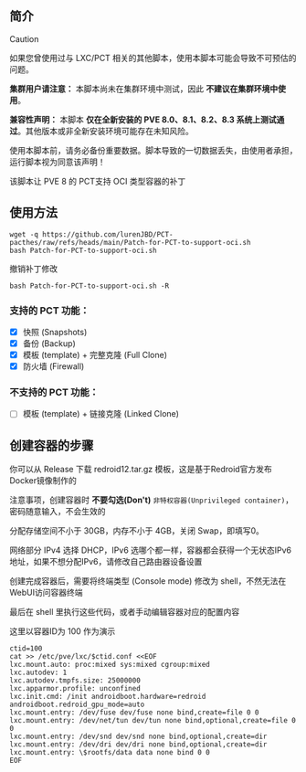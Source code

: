 ## 简介

> [!CAUTION]
> 如果您曾使用过与 LXC/PCT 相关的其他脚本，使用本脚本可能会导致不可预估的问题。
>
> **集群用户请注意：** 本脚本尚未在集群环境中测试，因此 **不建议在集群环境中使用**。
>
> **兼容性声明：** 本脚本 **仅在全新安装的 PVE 8.0、8.1、8.2、8.3 系统上测试通过**。其他版本或非全新安装环境可能存在未知风险。
>
> 使用本脚本前，请务必备份重要数据。脚本导致的一切数据丢失，由使用者承担，运行脚本视为同意该声明！
>


该脚本让 PVE 8 的 PCT支持 OCI 类型容器的补丁

## 使用方法

```shell
wget -q https://github.com/lurenJBD/PCT-pacthes/raw/refs/heads/main/Patch-for-PCT-to-support-oci.sh
bash Patch-for-PCT-to-support-oci.sh
```
撤销补丁修改

```shell
bash Patch-for-PCT-to-support-oci.sh -R
```

### 支持的 PCT 功能：

- [x] 快照 (Snapshots)
- [x] 备份 (Backup)
- [x] 模板 (template) + 完整克隆 (Full Clone)
- [x] 防火墙 (Firewall)

### 不支持的 PCT 功能：

- [ ] 模板  (template) + 链接克隆 (Linked Clone)

## 创建容器的步骤

你可以从 Release 下载 redroid12.tar.gz 模板，这是基于Redroid官方发布Docker镜像制作的

注意事项，创建容器时 **不要勾选(Don't)** `非特权容器(Unprivileged container)`，密码随意输入，不会生效的

分配存储空间不小于 30GB，内存不小于 4GB，关闭 Swap，即填写0。

网络部分 IPv4 选择 DHCP，IPv6 选哪个都一样，容器都会获得一个无状态IPv6地址，如果不想分配IPv6，请修改自己路由器设备设置

创建完成容器后，需要将终端类型 (Console mode) 修改为 shell，不然无法在WebUI访问容器终端

最后在 shell 里执行这些代码，或者手动编辑容器对应的配置内容

这里以容器ID为 100 作为演示

```shell
ctid=100
cat >> /etc/pve/lxc/$ctid.conf <<EOF
lxc.mount.auto: proc:mixed sys:mixed cgroup:mixed
lxc.autodev: 1
lxc.autodev.tmpfs.size: 25000000
lxc.apparmor.profile: unconfined
lxc.init.cmd: /init androidboot.hardware=redroid androidboot.redroid_gpu_mode=auto
lxc.mount.entry: /dev/fuse dev/fuse none bind,create=file 0 0
lxc.mount.entry: /dev/net/tun dev/tun none bind,optional,create=file 0 0
lxc.mount.entry: /dev/snd dev/snd none bind,optional,create=dir
lxc.mount.entry: /dev/dri dev/dri none bind,optional,create=dir
lxc.mount.entry: \$rootfs/data data none bind 0 0
EOF
```



